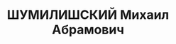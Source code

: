 ---
title: ШУМИЛИШСКИЙ Михаил Абрамович
description: "Род. 8 июля 1896, Вильно. Член РСДРП(б) с июля 1917 г.\n , Виленская\
  \ губерния, Российская империя — 28 декабря 1937, Челябинск, РСФСР) \n В 1916—1917\
  \ гг. учился на медицинском факультете Московского университета, но его не окончил.\
  \ \n В мае-ноябре 1917 г. — секретарь рабочей группы Московского городского продовольственного\
  \ комитета. Затем до мая 1919 года заведовал отделом предметов ширпотреба продовольственного\
  \ отдела исполнительного комитета Московского городского совета депутатов.\n Участник\
  \ Гражданской войны. В 1919—1921 гг. служил в РККА: начальник снабжения 12-й дивизии\
  \ 8-й армии, начальник снабжения Кавтрудармии.\n январь-май 1921 г. — член коллегии,\
  \ работник отдела управления исполнительного комитета Московского городского совета\
  \ депутатов,\n 1921—1923 гг. — помощник Челябинского губернского комиссара по продовольствию,\n\
  \ 1923—1929 гг. — член правления Трансекции Центросоюза,\n 1929—1934 гг. — заместитель\
  \ председателя правления Московского потребительского общества,\n 1934—1935 гг.\
  \ — председатель правления Челябоблпотребсоюза, член обкома ВКП(б),\n 1935—1937\
  \ гг. — заместитель председателя исполнительного комитета Челябинского областного\
  \ Совета,\n май-июль 1935 г. — и. о. председателя исполнительного комитета Челябинского\
  \ областного совета. С июля 1935 года заместитель председателя облисполкома. 6 октября\
  \ 1937 года снят с работы\n В октябре 1937 г. был арестован. 28.12.1937 выездной\
  \ сессией Военной коллегии Верховного суда СССР был приговорен к расстрелу. Посмертно\
  \ реабилитирован в 1956 г."
---